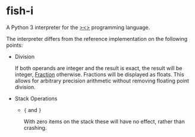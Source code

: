# fish-i

A Python 3 interpreter for the [><>](https://esolangs.org/wiki/Fish) programming language.

The interpreter differs from the reference implementation on the following points:

 - Division

   If both operands are integer and the result is exact, the result will be integer, [Fraction](https://docs.python.org/3/library/fractions.html) otherwise. Fractions will be displayed as floats. This allows for arbitrary precision arithmetic without removing floating point division.

 - Stack Operations

   - `{` and `}`

     With zero items on the stack these will have no effect, rather than crashing.
